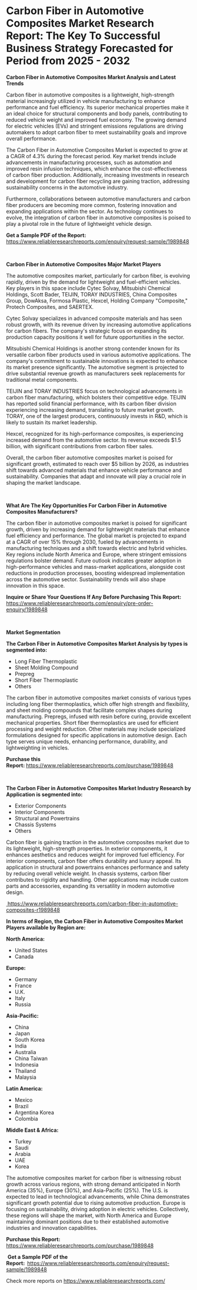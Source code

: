 <p><h1>Carbon Fiber in Automotive Composites Market Research Report: The Key To Successful Business Strategy Forecasted for Period from 2025 - 2032</h1></p><p><strong>Carbon Fiber in Automotive Composites Market Analysis and Latest Trends</strong></p>
<p><p>Carbon fiber in automotive composites is a lightweight, high-strength material increasingly utilized in vehicle manufacturing to enhance performance and fuel efficiency. Its superior mechanical properties make it an ideal choice for structural components and body panels, contributing to reduced vehicle weight and improved fuel economy. The growing demand for electric vehicles (EVs) and stringent emissions regulations are driving automakers to adopt carbon fiber to meet sustainability goals and improve overall performance.</p><p>The Carbon Fiber in Automotive Composites Market is expected to grow at a CAGR of 4.3% during the forecast period. Key market trends include advancements in manufacturing processes, such as automation and improved resin infusion techniques, which enhance the cost-effectiveness of carbon fiber production. Additionally, increasing investments in research and development for carbon fiber recycling are gaining traction, addressing sustainability concerns in the automotive industry.</p><p>Furthermore, collaborations between automotive manufacturers and carbon fiber producers are becoming more common, fostering innovation and expanding applications within the sector. As technology continues to evolve, the integration of carbon fiber in automotive composites is poised to play a pivotal role in the future of lightweight vehicle design.</p></p>
<p><strong>Get a Sample PDF of the Report:&nbsp;</strong> <a href="https://www.reliableresearchreports.com/enquiry/request-sample/1989848?utm_campaign=2251&utm_medium=2&utm_source=Github&utm_content=ia&utm_term=03042025&utm_id=carbon-fiber-in-automotive-composites">https://www.reliableresearchreports.com/enquiry/request-sample/1989848</a></p>
<p>&nbsp;</p>
<p><strong>Carbon Fiber in Automotive Composites Major Market Players</strong></p>
<p><p>The automotive composites market, particularly for carbon fiber, is evolving rapidly, driven by the demand for lightweight and fuel-efficient vehicles. Key players in this space include Cytec Solvay, Mitsubishi Chemical Holdings, Scott Bader, TEIJIN, TORAY INDUSTRIES, China Composites Group, DowAksa, Formosa Plastic, Hexcel, Holding Company "Composite," Protech Composites, and SAERTEX.</p><p>Cytec Solvay specializes in advanced composite materials and has seen robust growth, with its revenue driven by increasing automotive applications for carbon fibers. The company's strategic focus on expanding its production capacity positions it well for future opportunities in the sector.</p><p>Mitsubishi Chemical Holdings is another strong contender known for its versatile carbon fiber products used in various automotive applications. The company's commitment to sustainable innovations is expected to enhance its market presence significantly. The automotive segment is projected to drive substantial revenue growth as manufacturers seek replacements for traditional metal components.</p><p>TEIJIN and TORAY INDUSTRIES focus on technological advancements in carbon fiber manufacturing, which bolsters their competitive edge. TEIJIN has reported solid financial performance, with its carbon fiber division experiencing increasing demand, translating to future market growth. TORAY, one of the largest producers, continuously invests in R&D, which is likely to sustain its market leadership.</p><p>Hexcel, recognized for its high-performance composites, is experiencing increased demand from the automotive sector. Its revenue exceeds $1.5 billion, with significant contributions from carbon fiber sales.</p><p>Overall, the carbon fiber automotive composites market is poised for significant growth, estimated to reach over $5 billion by 2026, as industries shift towards advanced materials that enhance vehicle performance and sustainability. Companies that adapt and innovate will play a crucial role in shaping the market landscape.</p></p>
<p>&nbsp;</p>
<p><strong>What Are The Key Opportunities For Carbon Fiber in Automotive Composites Manufacturers?</strong></p>
<p><p>The carbon fiber in automotive composites market is poised for significant growth, driven by increasing demand for lightweight materials that enhance fuel efficiency and performance. The global market is projected to expand at a CAGR of over 15% through 2030, fueled by advancements in manufacturing techniques and a shift towards electric and hybrid vehicles. Key regions include North America and Europe, where stringent emissions regulations bolster demand. Future outlook indicates greater adoption in high-performance vehicles and mass-market applications, alongside cost reductions in production processes, boosting widespread implementation across the automotive sector. Sustainability trends will also shape innovation in this space.</p></p>
<p><strong>Inquire or Share Your Questions If Any Before Purchasing This Report:</strong> <a href="https://www.reliableresearchreports.com/enquiry/pre-order-enquiry/1989848?utm_campaign=2251&utm_medium=2&utm_source=Github&utm_content=ia&utm_term=03042025&utm_id=carbon-fiber-in-automotive-composites">https://www.reliableresearchreports.com/enquiry/pre-order-enquiry/1989848</a></p>
<p>&nbsp;</p>
<p><strong>Market Segmentation</strong></p>
<p><strong>The Carbon Fiber in Automotive Composites Market Analysis by types is segmented into:</strong></p>
<p><ul><li>Long Fiber Thermoplastic</li><li>Sheet Molding Compound</li><li>Prepreg</li><li>Short Fiber Thermoplastic</li><li>Others</li></ul></p>
<p><p>The carbon fiber in automotive composites market consists of various types including long fiber thermoplastics, which offer high strength and flexibility, and sheet molding compounds that facilitate complex shapes during manufacturing. Prepregs, infused with resin before curing, provide excellent mechanical properties. Short fiber thermoplastics are used for efficient processing and weight reduction. Other materials may include specialized formulations designed for specific applications in automotive design. Each type serves unique needs, enhancing performance, durability, and lightweighting in vehicles.</p></p>
<p><strong>Purchase this Report:&nbsp;</strong><a href="https://www.reliableresearchreports.com/purchase/1989848?utm_campaign=2251&utm_medium=2&utm_source=Github&utm_content=ia&utm_term=03042025&utm_id=carbon-fiber-in-automotive-composites">https://www.reliableresearchreports.com/purchase/1989848</a></p>
<p>&nbsp;</p>
<p><strong>The Carbon Fiber in Automotive Composites Market Industry Research by Application is segmented into:</strong></p>
<p><ul><li>Exterior Components</li><li>Interior Components</li><li>Structural and Powertrains</li><li>Chassis Systems</li><li>Others</li></ul></p>
<p><p>Carbon fiber is gaining traction in the automotive composites market due to its lightweight, high-strength properties. In exterior components, it enhances aesthetics and reduces weight for improved fuel efficiency. For interior components, carbon fiber offers durability and luxury appeal. Its application in structural and powertrains enhances performance and safety by reducing overall vehicle weight. In chassis systems, carbon fiber contributes to rigidity and handling. Other applications may include custom parts and accessories, expanding its versatility in modern automotive design.</p></p>
<p><a href="https://www.reliableresearchreports.com/carbon-fiber-in-automotive-composites-r1989848?utm_campaign=2251&utm_medium=2&utm_source=Github&utm_content=ia&utm_term=03042025&utm_id=carbon-fiber-in-automotive-composites">&nbsp;https://www.reliableresearchreports.com/carbon-fiber-in-automotive-composites-r1989848</a></p>
<p><strong>In terms of Region, the Carbon Fiber in Automotive Composites Market Players available by Region are:</strong></p>
<p>
    <p> <strong> North America: </strong>
        <ul>
            <li>United States</li>
            <li>Canada</li>
        </ul>
        </p> 
    <p> <strong> Europe: </strong>
        <ul>
            <li>Germany</li>
            <li>France</li>
            <li>U.K.</li>
            <li>Italy</li>
            <li>Russia</li>
        </ul>
        </p> 
    <p> <strong> Asia-Pacific: </strong>
        <ul>
            <li>China</li>
            <li>Japan</li>
            <li>South Korea</li>
            <li>India</li>
            <li>Australia</li>
            <li>China Taiwan</li>
            <li>Indonesia</li>
            <li>Thailand</li>
            <li>Malaysia</li>
        </ul>
        </p> 
    <p> <strong> Latin America: </strong>
        <ul>
            <li>Mexico</li>
            <li>Brazil</li>
            <li>Argentina Korea</li>
            <li>Colombia</li>
        </ul>
        </p> 
    <p> <strong> Middle East & Africa: </strong>
        <ul>
            <li>Turkey</li>
            <li>Saudi</li>
            <li>Arabia</li>
            <li>UAE</li>
            <li>Korea</li>
        </ul>
    </p>
    </p>
<p><p>The automotive composites market for carbon fiber is witnessing robust growth across various regions, with strong demand anticipated in North America (35%), Europe (30%), and Asia-Pacific (25%). The U.S. is expected to lead in technological advancements, while China demonstrates significant growth potential due to rising automotive production. Europe is focusing on sustainability, driving adoption in electric vehicles. Collectively, these regions will shape the market, with North America and Europe maintaining dominant positions due to their established automotive industries and innovation capabilities.</p></p>
<p><strong>Purchase this Report: </strong><a href="https://www.reliableresearchreports.com/purchase/1989848?utm_campaign=2251&utm_medium=2&utm_source=Github&utm_content=ia&utm_term=03042025&utm_id=carbon-fiber-in-automotive-composites">https://www.reliableresearchreports.com/purchase/1989848</a></p>
<p>&nbsp;<strong>Get a Sample PDF of the Report:&nbsp;&nbsp;</strong><a href="https://www.reliableresearchreports.com/enquiry/request-sample/1989848?utm_campaign=2251&utm_medium=2&utm_source=Github&utm_content=ia&utm_term=03042025&utm_id=carbon-fiber-in-automotive-composites">https://www.reliableresearchreports.com/enquiry/request-sample/1989848</a></p>
<p><strong></strong></p>
<p>Check more reports on <a href="https://www.reliableresearchreports.com/?utm_campaign=2251&utm_medium=2&utm_source=Github&utm_content=ia&utm_term=03042025&utm_id=carbon-fiber-in-automotive-composites">https://www.reliableresearchreports.com/</a></p>